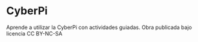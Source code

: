 # CyberPi
Aprende a utilizar la CyberPi con actividades guiadas.
Obra publicada bajo licencia CC BY-NC-SA
